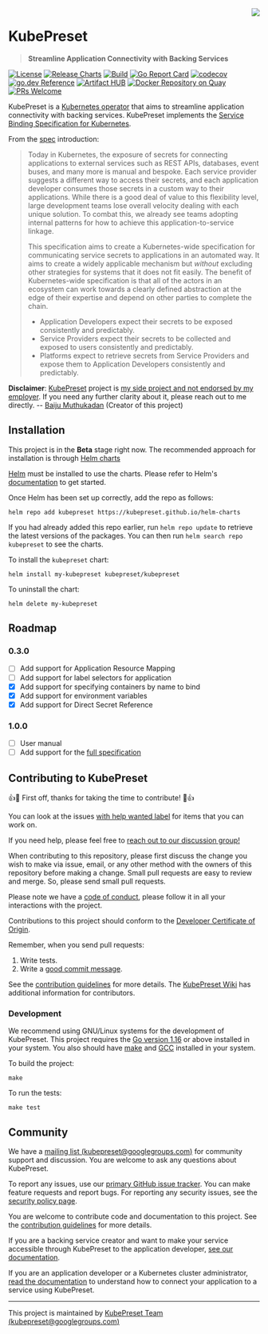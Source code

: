 <img src="https://avatars0.githubusercontent.com/u/70762365" align="right" />

# KubePreset
> **Streamline Application Connectivity with Backing Services**

[![License](https://img.shields.io/badge/License-Apache%202.0-blue.svg)](https://opensource.org/licenses/Apache-2.0)
[![Release Charts](https://github.com/kubepreset/helm-charts/workflows/Release%20Charts/badge.svg)](https://github.com/kubepreset/helm-charts/actions)
[![Build](https://github.com/kubepreset/kubepreset/workflows/Build/badge.svg?branch=main)](https://github.com/kubepreset/kubepreset/actions)
[![Go Report Card](https://goreportcard.com/badge/github.com/kubepreset/kubepreset)](https://goreportcard.com/report/github.com/kubepreset/kubepreset)
[![codecov](https://codecov.io/gh/kubepreset/kubepreset/branch/main/graph/badge.svg)](https://codecov.io/gh/kubepreset/kubepreset)
[![go.dev Reference](https://img.shields.io/badge/go.dev-reference-007d9c?logo=go&logoColor=white)](https://pkg.go.dev/mod/github.com/kubepreset/kubepreset)
[![Artifact HUB](https://img.shields.io/endpoint?url=https://artifacthub.io/badge/repository/kubepreset)](https://artifacthub.io/packages/search?repo=kubepreset)
[![Docker Repository on Quay](https://quay.io/repository/kubepreset/kubepreset/status "Docker Repository on Quay")](https://quay.io/repository/kubepreset/kubepreset)
[![PRs Welcome](https://img.shields.io/badge/PRs-welcome-brightgreen.svg?style=flat-square)](https://github.com/kubepreset/kubepreset/blob/main/CONTRIBUTING.md)

KubePreset is a [Kubernetes operator][operator] that aims to streamline
application connectivity with backing services.  KubePreset implements the
[Service Binding Specification for Kubernetes][spec].

From the [spec][spec] introduction:

> Today in Kubernetes, the exposure of secrets for connecting applications to external services such as REST APIs, databases, event buses, and many more is manual and bespoke.  Each service provider suggests a different way to access their secrets, and each application developer consumes those secrets in a custom way to their applications.  While there is a good deal of value to this flexibility level, large development teams lose overall velocity dealing with each unique solution.  To combat this, we already see teams adopting internal patterns for how to achieve this application-to-service linkage.
>
> This specification aims to create a Kubernetes-wide specification for communicating service secrets to applications in an automated way.  It aims to create a widely applicable mechanism but _without_ excluding other strategies for systems that it does not fit easily.  The benefit of Kubernetes-wide specification is that all of the actors in an ecosystem can work towards a clearly defined abstraction at the edge of their expertise and depend on other parties to complete the chain.
>
> * Application Developers expect their secrets to be exposed consistently and predictably.
> * Service Providers expect their secrets to be collected and exposed to users consistently and predictably.
> * Platforms expect to retrieve secrets from Service Providers and expose them to Application Developers consistently and predictably.

**Disclaimer**: [KubePreset](https://kubepreset.dev) project is [my side project and not endorsed by my employer](https://www.redhat.com/en/about/open-source/participation-guidelines).  If you need any further clarity about it, please reach out to me directly.  -- [Baiju Muthukadan](https://twitter.com/baijum) (Creator of this project)

## Installation

This project is in the **Beta** stage right now.  The recommended approach for installation is through [Helm charts][chart]

[Helm][helm] must be installed to use the charts.  Please refer to Helm's
[documentation][helm-docs] to get started.

Once Helm has been set up correctly, add the repo as follows:

```
helm repo add kubepreset https://kubepreset.github.io/helm-charts
```

If you had already added this repo earlier, run `helm repo update` to retrieve
the latest versions of the packages.  You can then run `helm search repo
kubepreset` to see the charts.

To install the `kubepreset` chart:

```
helm install my-kubepreset kubepreset/kubepreset
```

To uninstall the chart:

```
helm delete my-kubepreset
```

## Roadmap

### 0.3.0

- [ ] Add support for Application Resource Mapping
- [ ] Add support for label selectors for application
- [x] Add support for specifying containers by name to bind
- [x] Add support for environment variables
- [x] Add support for Direct Secret Reference

### 1.0.0

- [ ] User manual
- [ ] Add support for the [full specification][milestone-1.0]

## Contributing to KubePreset

:+1::tada: First off, thanks for taking the time to contribute!
:tada::+1:

You can look at the issues [with help wanted label][help-wanted] for items that
you can work on.

If you need help, please feel free to [reach out to our discussion
group!][group]

When contributing to this repository, please first discuss the change you wish
to make via issue, email, or any other method with the owners of this repository
before making a change.  Small pull requests are easy to review and merge.  So,
please send small pull requests.

Please note we have a [code of conduct][conduct], please follow it in all your
interactions with the project.

Contributions to this project should conform to the [Developer Certificate of
Origin][dco].

Remember, when you send pull requests:

1. Write tests.
2. Write a [good commit message][commit-message].

See the [contribution guidelines][contribution] for more details.  The [KubePreset Wiki][wiki]
has additional information for contributors.

### Development

We recommend using GNU/Linux systems for the development of KubePreset. This
project requires the [Go version 1.16][go] or above installed in your
system. You also should have [make][make] and [GCC][gcc] installed in your
system.

To build the project:

    make

To run the tests:

    make test


## Community

We have a [mailing list (kubepreset@googlegroups.com)][group] for community
support and discussion.  You are welcome to ask any questions about KubePreset.

To report any issues, use our [primary GitHub issue tracker][tracker].  You can
make feature requests and report bugs.  For reporting any security issues, see
the [security policy page][security-policy].

You are welcome to contribute code and documentation to this project. See the
[contribution guidelines][contribution] for more details.

If you are a backing service creator and want to make your service accessible
through KubePreset to the application developer, [see our
documentation][backing-service].

If you are an application developer or a Kubernetes cluster administrator, [read
the documentation][application-developer] to understand how to connect your
application to a service using KubePreset.

---
This project is maintained by [KubePreset Team (kubepreset@googlegroups.com)][group]

[operator]: https://kubernetes.io/docs/concepts/extend-kubernetes/operator/
[spec]: https://github.com/k8s-service-bindings/spec
[group]: https://groups.google.com/g/kubepreset
[chart]: https://artifacthub.io/packages/helm/kubepreset/kubepreset
[helm]: https://helm.sh
[helm-docs]: https://helm.sh/docs/
[tracker]: https://github.com/kubepreset/kubepreset/issues
[security-policy]: https://github.com/kubepreset/kubepreset/blob/main/SECURITY.md
[contribution]: https://github.com/kubepreset/kubepreset/blob/main/CONTRIBUTING.md
[backing-service]: https://kubepreset.dev
[application-developer]: https://kubepreset.dev
[help-wanted]: https://github.com/kubepreset/kubepreset/issues?q=is%3Aissue+is%3Aopen+label%3A%22help+wanted%22
[conduct]: https://github.com/kubepreset/kubepreset/blob/main/CODE_OF_CONDUCT.md
[dco]: http://developercertificate.org
[commit-message]: https://chris.beams.io/posts/git-commit/
[wiki]: https://github.com/kubepreset/kubepreset/wiki
[go]: https://golang.org
[make]: https://en.wikipedia.org/wiki/Make_(software)
[gcc]: https://gcc.gnu.org
[milestone-1.0]: https://github.com/kubepreset/kubepreset/milestone/1
